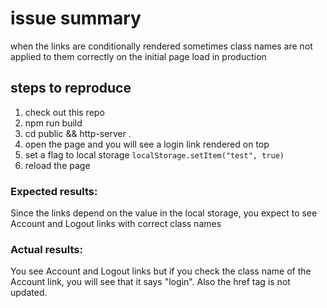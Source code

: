 # issue summary

when the links are conditionally rendered sometimes class names are not applied to them correctly on the initial page load in production

## steps to reproduce

1. check out this repo
2. npm run build
3. cd public && http-server .
4. open the page and you will see a login link rendered on top
5. set a flag to local storage `localStorage.setItem("test", true)`
6. reload the page

### Expected results:

Since the links depend on the value in the local storage, you expect to see Account and Logout links with correct class names

### Actual results:

You see Account and Logout links but if you check the class name of the Account link, you will see that it says "login". Also the href tag is not updated.
